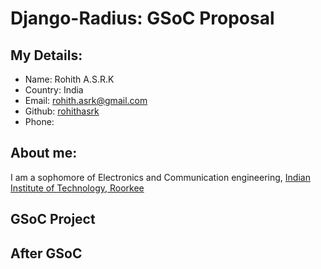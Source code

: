 # Django-Radius: GSoC Proposal

## My Details:

* Name: Rohith A.S.R.K
* Country: India
* Email: rohith.asrk@gmail.com
* Github: [rohithasrk](https://github.com/rohithasrk "Rohith A.S.R.K's Github profile")
* Phone:

## About me:

I am a sophomore of Electronics and Communication engineering, [Indian Institute of Technology, Roorkee](http://www.iitr.ac.in/)

## GSoC Project

## After GSoC
